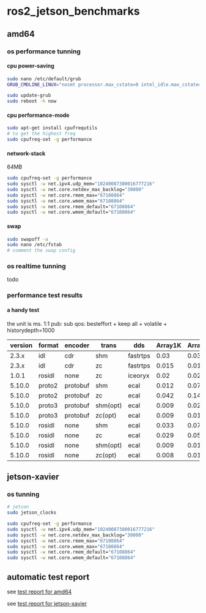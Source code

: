 # ros2_jetson_benchmarks

## amd64

### os performance tunning

#### cpu power-saving

```sh
sudo nano /etc/default/grub
GRUB_CMDLINE_LINUX="nosmt processor.max_cstate=0 intel_idle.max_cstate=0"

sudo update-grub
sudo reboot -h now
```

#### cpu performance-mode

```sh
sudo apt-get install cpufrequtils
# to get the highest freq
sudo cpufreq-set -g performance
```

#### network-stack

64MB

```sh
sudo cpufreq-set -g performance
sudo sysctl -w net.ipv4.udp_mem="10240087380016777216"
sudo sysctl -w net.core.netdev_max_backlog="30000"
sudo sysctl -w net.core.rmem_max="67108864"
sudo sysctl -w net.core.wmem_max="67108864"
sudo sysctl -w net.core.rmem_default="67108864"
sudo sysctl -w net.core.wmem_default="67108864"
```

#### swap

```sh
sudo swapoff -a
sudo nano /etc/fstab
# comment the swap config
```

### os realtime tunning

todo

### performance test results

#### a handy test

the unit is ms.
1:1 pub: sub
qos: besteffort + keep all + volatile + historydepth=1000

| version | format | encoder  | trans    | dds      | Array1K | Array60K | Array256K | Array1M | Array2M | Array4M |
| ------- | ------ | -------- | -------- | -------- | ------- | -------- | --------- | ------- | ------- | ------- |
| 2.3.x   | idl    | cdr      | shm      | fastrtps | 0.03    | 0.03     | 0.04      | 0.12    | 0.22    | 0.46    |
| 2.3.x   | idl    | cdr      | zc       | fastrtps | 0.015   | 0.018    | 0.025     | 0.05    | 0.09    | 0.20    |
| 1.0.1   | rosidl | none     | zc       | iceoryx  | 0.02    | 0.028    | 0.05      | 0.11    | 0.12    | -       |
| 5.10.0  | proto2 | protobuf | shm      | ecal     | 0.012   | 0.078    | 0.29      | 1.16    | 2.38    | 4.62    |
| 5.10.0  | proto2 | protobuf | zc       | ecal     | 0.042   | 0.14     | 0.36      | 1.13    | 2.26    | 4.45    |
| 5.10.0  | proto3 | protobuf | shm(opt) | ecal     | 0.009   | 0.02     | 0.06      | 0.34    | 0.68    | 2.28    |
| 5.10.0  | proto3 | protobuf | zc(opt)  | ecal     | 0.009   | 0.018    | 0.048     | 0.232   | 0.455   | 0.97    |
| 5.10.0  | rosidl | none     | shm      | ecal     | 0.033   | 0.072    | 0.115     | 0.30    | 0.52    | 0.94    |
| 5.10.0  | rosidl | none     | zc       | ecal     | 0.029   | 0.058    | 0.099     | 0.188   | 0.292   | 0.512   |
| 5.10.0  | rosidl | none     | shm(opt) | ecal     | 0.009   | 0.016    | 0.038     | 0.166   | 0.32    | 0.68    |
| 5.10.0  | rosidl | none     | zc(opt)  | ecal     | 0.008   | 0.010    | 0.017     | 0.043   | 0.074   | 0.146   |

## jetson-xavier

### os tunning

```sh
# jetson
sudo jetson_clocks
```

```sh
sudo cpufreq-set -g performance
sudo sysctl -w net.ipv4.udp_mem="10240087380016777216"
sudo sysctl -w net.core.netdev_max_backlog="30000"
sudo sysctl -w net.core.rmem_max="67108864"
sudo sysctl -w net.core.wmem_max="67108864"
sudo sysctl -w net.core.rmem_default="67108864"
sudo sysctl -w net.core.wmem_default="67108864"
```

## automatic test report

see [test report for amd64](./benchmark_results/galactic/pc_ros2_galactic_v5.13.0-41-generic_amd64/)

see [test report for jetson-xavier](./benchmark_results/galactic/xavier_r32.5.1_ros2_galactic_4.9.201-tegra_aarch64/)
